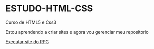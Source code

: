 # ESTUDO-HTML-CSS
 Curso de HTML5 e Css3

 Estou aprendendo a criar sites e agora vou gerenciar meu repositorio

 <a href="https://gabryell568.github.io/ESTUDO-HTML-CSS/modulo02/desafio-RPG/index.html">Executar site do RPG</a>
